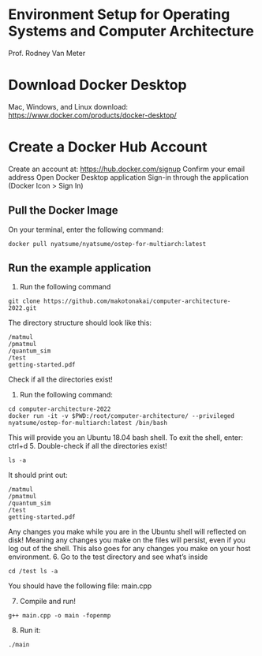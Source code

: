 # Environment Setup for Operating Systems and Computer Architecture
Prof. Rodney Van Meter

# Download Docker Desktop
Mac, Windows, and Linux download:
https://www.docker.com/products/docker-desktop/

# Create a Docker Hub Account
Create an account at: https://hub.docker.com/signup
Confirm your email address
Open Docker Desktop application
Sign-in through the application (Docker Icon > Sign In)


## Pull the Docker Image
On your terminal, enter the following command: 

```
docker pull nyatsume/nyatsume/ostep-for-multiarch:latest
```

## Run the example application
1. Run the following command
```
git clone https://github.com/makotonakai/computer-architecture-2022.git
```

The directory structure should look like this:
```
/matmul
/pmatmul 
/quantum_sim 
/test 
getting-started.pdf
```
Check if all the directories exist!

1. Run the following command: 

```
cd computer-architecture-2022
docker run -it -v $PWD:/root/computer-architecture/ --privileged nyatsume/ostep-for-multiarch:latest /bin/bash
```

This will provide you an Ubuntu 18.04 bash shell. To exit the shell, enter: ctrl+d 5. Double-check if all the directories exist!

```
ls -a 
```
It should print out:

```
/matmul
/pmatmul 
/quantum_sim 
/test 
getting-started.pdf
```

Any changes you make while you are in the Ubuntu shell will reflected on disk! Meaning any changes you make on the files will persist, even if you log out of the shell. This also goes for any changes you make on your host environment.
6. Go to the test directory and see what’s inside
```
cd /test ls -a
```
You should have the following file: main.cpp

7. Compile and run!
```
g++ main.cpp -o main -fopenmp 
```

8. Run it:
```
./main 
```
